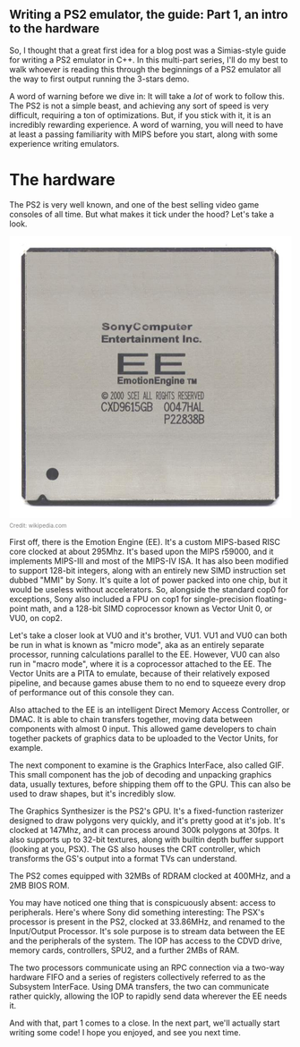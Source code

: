 ## Writing a PS2 emulator, the guide: Part 1, an intro to the hardware

So, I thought that a great first idea for a blog post was a Simias-style guide for writing a PS2 emulator in C++. In this multi-part series, I'll do my best to walk whoever is reading this through the beginnings of a PS2 emulator all the way to first output running the 3-stars demo.

A word of warning before we dive in: It will take a *lot* of work to follow this. The PS2 is not a simple beast, and achieving any sort of speed is very difficult, requiring a ton of optimizations. But, if you stick with it, it is an incredibly rewarding experience. A word of warning, you will need to have at least a passing familiarity with MIPS before you start, along with some experience writing emulators.

# The hardware

The PS2 is very well known, and one of the best selling video game consoles of all time. But what makes it tick under the hood? Let's take a look.

![A shot of the Emotion Engine's die](/images/ee.jpg)
<font size=1><span style="color:grey">Credit: wikipedia.com</span></font>

First off, there is the Emotion Engine (EE). It's a custom MIPS-based RISC core clocked at about 295Mhz. It's based upon the MIPS r59000, and it implements MIPS-III and most of the MIPS-IV ISA. It has also been modified to support 128-bit integers, along with an entirely new SIMD instruction set dubbed "MMI" by Sony. It's quite a lot of power packed into one chip, but it would be useless without accelerators. So, alongside the standard cop0 for exceptions, Sony also included a FPU on cop1 for single-precision floating-point math, and a 128-bit SIMD coprocessor known as Vector Unit 0, or VU0, on cop2.

Let's take a closer look at VU0 and it's brother, VU1. VU1 and VU0 can both be run in what is known as "micro mode", aka as an entirely separate processor, running calculations parallel to the EE. However, VU0 can also run in "macro mode", where it is a coprocessor attached to the EE. The Vector Units are a PITA to emulate, because of their relatively exposed pipeline, and because games abuse them to no end to squeeze every drop of performance out of this console they can.

Also attached to the EE is an intelligent Direct Memory Access Controller, or DMAC. It is able to chain transfers together, moving data between components with almost 0 input. This allowed game developers to chain together packets of graphics data to be uploaded to the Vector Units, for example.

The next component to examine is the Graphics InterFace, also called GIF. This small component has the job of decoding and unpacking graphics data, usually textures, before shipping them off to the GPU. This can also be used to draw shapes, but it's incredibly slow.

The Graphics Synthesizer is the PS2's GPU. It's a fixed-function rasterizer designed to draw polygons very quickly, and it's pretty good at it's job. It's clocked at 147Mhz, and it can process around 300k polygons at 30fps. It also supports up to 32-bit textures, along with builtin depth buffer support (looking at you, PSX). The GS also houses the CRT controller, which transforms the GS's output into a format TVs can understand.

The PS2 comes equipped with 32MBs of RDRAM clocked at 400MHz, and a 2MB BIOS ROM.

You may have noticed one thing that is conspicuously absent: access to peripherals. Here's where Sony did something interesting: The PSX's processor is present in the PS2, clocked at 33.86MHz, and renamed to the Input/Output Processor. It's sole purpose is to stream data between the EE and the peripherals of the system. The IOP has access to the CDVD drive, memory cards, controllers, SPU2, and a further 2MBs of RAM.

The two processors communicate using an RPC connection via a two-way hardware FIFO and a series of registers collectively referred to as the Subsystem InterFace. Using DMA transfers, the two can communicate rather quickly, allowing the IOP to rapidly send data wherever the EE needs it.

And with that, part 1 comes to a close. In the next part, we'll actually start writing some code! I hope you enjoyed, and see you next time.